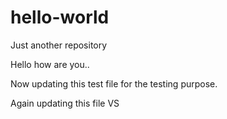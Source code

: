 # hello-world
Just another repository 

Hello how are you.. 

Now updating this test file for the testing purpose.

Again updating this file VS
